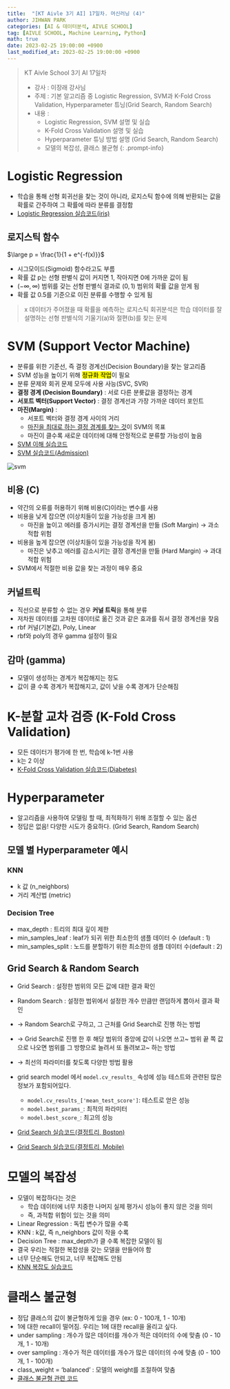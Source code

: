 ```yaml
---
title:  "[KT Aivle 3기 AI] 17일차. 머신러닝 (4)"
author: JIHWAN PARK
categories: [AI & 데이터분석, AIVLE SCHOOL]
tag: [AIVLE SCHOOL, Machine Learning, Python]
math: true
date: 2023-02-25 19:00:00 +0900
last_modified_at: 2023-02-25 19:00:00 +0900
---
```

> KT Aivle School 3기 AI 17일차 
> - 강사 : 이장래 강사님
> - 주제 : 기본 알고리즘 중 Logistic Regression, SVM과 K-Fold Cross Validation, Hyperparameter 튜닝(Grid Search, Random Search)
> - 내용 :
>   - Logistic Regression, SVM 설명 및 실습
>   - K-Fold Cross Validation 설명 및 실습
>   - Hyperparameter 튜닝 방법 설명 (Grid Search, Random Search)
>   - 모델의 복잡성, 클래스 불균형
{: .prompt-info}

# Logistic Regression
- 학습을 통해 선형 회귀선을 찾는 것이 아니라, 로지스틱 함수에 의해 반환되는 값을 확률로 간주하여 그 확률에 따라 분류를 결정함
- <a href='https://github.com/Jihwan98/aivle_school/blob/main/2023.02.20_%EB%A8%B8%EC%8B%A0%EB%9F%AC%EB%8B%9D_%EC%8B%A4%EC%8A%B5%EC%9E%90%EB%A3%8C/%EB%B0%B0%EC%9A%B0%EA%B8%B0/ML03_04_%EB%A1%9C%EC%A7%80%EC%8A%A4%ED%8B%B1%ED%9A%8C%EA%B7%80(Iris).ipynb' target='_blank'>Logistic Regression 실습코드(iris)</a>

## 로지스틱 함수

$\large p = \frac{1}{1 + e^{-f(x)}}$

- 시그모이드(Sigmoid) 함수라고도 부름
- 확률 값 p는 선형 판별식 값이 커지면 1, 작아지면 0에 가까운 값이 됨
- $(-\infty, \infty)$ 범위를 갖는 선형 판별식 결과로 $(0, 1)$ 범위의 확률 값을 얻게 됨
- 확률 값 0.5를 기준으로 이진 분류를 수행할 수 있게 됨
> x 데이터가 주어졌을 때 확률을 예측하는 로지스틱 회귀분석은 학습 데이터를 잘 설명하는 선형 판별식의 기울기(a)와 절편(b)를 찾는 문제


# SVM (Support Vector Machine)
- 분류를 위한 기준선, 즉 결정 경계선(Decision Boundary)을 찾는 알고리즘
- SVM 성능을 높이기 위해 <mark>정규화 작업</mark>이 필요
- 분류 문제와 회귀 문제 모두에 사용 사능(SVC, SVR)
- **결정 경계 (Decision Boundary)** : 서로 다른 분륫값을 결정하는 경계
- **서포트 벡터(Support Vector)** : 결정 경계선과 가장 가까운 데이터 포인트
- **마진(Margin)** :
    - 서포트 벡터와 결정 경계 사이의 거리
    - <u>마진을 최대로 하는 결정 경계를 찾는 것</u>이 SVM의 목표
    - 마진이 클수록 새로운 데이터에 대해 안정적으로 분류할 가능성이 높음
- <a href='https://github.com/Jihwan98/aivle_school/blob/main/2023.02.20_%EB%A8%B8%EC%8B%A0%EB%9F%AC%EB%8B%9D_%EC%8B%A4%EC%8A%B5%EC%9E%90%EB%A3%8C/%EB%B0%B0%EC%9A%B0%EA%B8%B0/REF02_SVM%EC%9D%B4%ED%95%B4.ipynb' target='_blank'>SVM 이해 실습코드</a>
- <a href='https://github.com/Jihwan98/aivle_school/blob/main/2023.02.20_%EB%A8%B8%EC%8B%A0%EB%9F%AC%EB%8B%9D_%EC%8B%A4%EC%8A%B5%EC%9E%90%EB%A3%8C/%EB%B0%B0%EC%9A%B0%EA%B8%B0/ML03_05_SVM(Admission)%20.ipynb' target='_blank'>SVM 실습코드(Admission)</a>

![svm](https://user-images.githubusercontent.com/76936390/221588688-86888c1c-f5b0-421f-bcbe-1307d6f658d5.png)

## 비용 (C)
- 약간의 오류를 허용하기 위해 비용(C)이라는 변수를 사용
- 비용을 낮게 잡으면 (이상치들이 있을 가능성을 크게 봄)
    - 마진을 높이고 에러를 증가시키는 결정 경계선을 만듦 (Soft Margin) → 과소적합 위험
- 비용을 높게 잡으면 (이상치들이 있을 가능성을 작게 봄)
    - 마진은 낮추고 에러를 감소시키는 결정 경계선을 만듦 (Hard Margin) → 과대적합 위험
- SVM에서 적절한 비용 값을 찾는 과정이 매우 중요

## 커널트릭
- 직선으로 분류할 수 없는 경우 **커널 트릭**을 통해 분류
- 저차원 데이터를 고차원 데이터로 옮긴 것과 같은 효과를 줘서 결정 경계선을 찾음
- rbf 커널(기본값), Poly, Linear
- rbf와 poly의 경우 gamma 설정이 필요

## 감마 (gamma)
- 모델이 생성하는 경계가 복잡해지는 정도
- 값이 클 수록 경계가 복잡해지고, 값이 낮을 수록 경계가 단순해짐

# K-분할 교차 검증 (K-Fold Cross Validation)
- 모든 데이터가 평가에 한 번, 학습에 k-1번 사용
- k는 2 이상
- <a href='https://github.com/Jihwan98/aivle_school/blob/main/2023.02.20_%EB%A8%B8%EC%8B%A0%EB%9F%AC%EB%8B%9D_%EC%8B%A4%EC%8A%B5%EC%9E%90%EB%A3%8C/%EB%B0%B0%EC%9A%B0%EA%B8%B0/ML03_05_SVM(Admission)%20.ipynb' target='_blank'>K-Fold Cross Validation 실습코드(Diabetes)</a>

# Hyperparameter
- 알고리즘을 사용하여 모델링 할 때, 최적화하기 위해 조절할 수 있는 옵션
- 정답은 없음! 다양한 시도가 중요하다. (Grid Search, Random Search)

## 모델 별 Hyperparameter 예시
### **KNN**
- k 값 (n_neighbors)
- 거리 계산법 (metric)

### **Decision Tree**
- max_depth : 트리의 최대 깊이 제한
- min_samples_leaf : leaf가 되귀 위한 최소한의 샘플 데이터 수 (default : 1)
- min_samples_split : 노드를 분할하기 위한 최소한의 샘플 데이터 수(default : 2)

## Grid Search & Random Search
- Grid Search : 설정한 범위의 모든 값에 대한 결과 확인
- Random Search : 설정한 범위에서 설정한 개수 만큼만 랜덤하게 뽑아서 결과 확인

- → Random Search로 구하고, 그 근처를 Grid Search로 진행 하는 방법
- → Grid Search로 진행 한 후 해당 범위의 중앙에 값이 나오면 쓰고~ 범위 끝 쪽 값으로 나오면 범위를 그 방향으로 늘려서 또 돌려보고~ 하는 방법
- → 최선의 파라미터를 찾도록 다양한 방법 활용

- grid search model 에서 `model.cv_results_` 속성에 성능 테스트와 관련된 많은 정보가 포함되어있다.
  - `model.cv_results_['mean_test_score']`: 테스트로 얻은 성능
  - `model.best_params_`: 최적의 파라미터
  - `model.best_score_`: 최고의 성능

- <a href='https://github.com/Jihwan98/aivle_school/blob/main/2023.02.20_%EB%A8%B8%EC%8B%A0%EB%9F%AC%EB%8B%9D_%EC%8B%A4%EC%8A%B5%EC%9E%90%EB%A3%8C/%EB%B0%B0%EC%9A%B0%EA%B8%B0/ML04_03_GridSearch(%EA%B2%B0%EC%A0%95%ED%8A%B8%EB%A6%AC%2CBoston).ipynb' target='_blank'>Grid Search 실습코드(결정트리, Boston)</a>
- <a href='https://github.com/Jihwan98/aivle_school/blob/main/2023.02.20_%EB%A8%B8%EC%8B%A0%EB%9F%AC%EB%8B%9D_%EC%8B%A4%EC%8A%B5%EC%9E%90%EB%A3%8C/%EC%9D%B5%ED%9E%88%EA%B8%B0/%EC%8B%A4%EC%8A%B504_06_GridSearch(%EA%B2%B0%EC%A0%95%ED%8A%B8%EB%A6%AC%2CMobile).ipynb' target='_blank'>Grid Search 실습코드(결정트리, Mobile)</a>

# 모델의 복잡성 
- 모델이 복잡하다는 것은
  - 학습 데이터에 너무 치중한 나머지 실제 평가시 성능이 좋지 않은 것을 의미
  - 즉, 과적합 위험이 있는 것을 의미
- Linear Regression : 독립 변수가 많을 수록
- KNN : k값, 즉 n_neighbors 값이 작을 수록
- Decision Tree : max_depth가 클 수록 복잡한 모델이 됨
- 결국 우리는 적절한 복잡성을 갖는 모델을 만들어야 함
- 너무 단순해도 안되고, 너무 복잡해도 안됨
- <a href='https://github.com/Jihwan98/aivle_school/blob/main/2023.02.20_%EB%A8%B8%EC%8B%A0%EB%9F%AC%EB%8B%9D_%EC%8B%A4%EC%8A%B5%EC%9E%90%EB%A3%8C/%EB%B0%B0%EC%9A%B0%EA%B8%B0/REF12_KNN%EB%B3%B5%EC%9E%A1%EB%8F%84.ipynb' target='_blank'>KNN 복잡도 실습코드</a>

# 클래스 불균형
- 정답 클래스의 값이 불균형하게 있을 경우 (ex: 0 - 100개, 1 - 10개)
- 1에 대한 recall이 떨어짐. 우리는 1에 대한 recall을 올리고 싶다.
- under sampling : 개수가 많은 데이터를 개수가 적은 데이터의 수에 맞춤 (0 - 10개, 1 - 10개)
- over sampling : 개수가 적은 데이터를 개수가 많은 데이터의 수에 맞춤 (0 - 100개, 1 - 100개)
- class_weight = ‘balanced’ : 모델의 weight를 조절하여 맞춤
- <a href='https://github.com/Jihwan98/aivle_school/blob/main/2023.02.20_%EB%A8%B8%EC%8B%A0%EB%9F%AC%EB%8B%9D_%EC%8B%A4%EC%8A%B5%EC%9E%90%EB%A3%8C/%EB%B0%B0%EC%9A%B0%EA%B8%B0/REF05_%ED%81%B4%EB%9E%98%EC%8A%A4%EB%B6%88%EA%B7%A0%ED%98%95(Attrition).ipynb' target='_blank'>클래스 불균형 관련 코드</a>